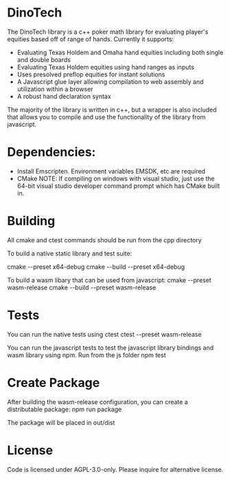 # DinoTech

The DinoTech library is a c++ poker math library for evaluating player's equities based off of range of hands.
Currently it supports:

- Evaluating Texas Holdem and Omaha hand equities including both single and double boards
- Evaluating Texas Holdem equities using hand ranges as inputs
- Uses presolved preflop equities for instant solutions
- A Javascript glue layer allowing compilation to web assembly and utilization within a browser
- A robust hand declaration syntax

The majority of the library is written in c++, but a wrapper is also included that allows you to compile and use
the functionality of the library from javascript.

# Dependencies:

- Install Emscripten. Environment variables EMSDK, etc are required
- CMake
  NOTE: If compiling on windows with visual studio, just use the 64-bit visual studio developer command prompt which has CMake built in.

# Building

All cmake and ctest commands should be run from the cpp directory

To build a native static library and test suite:

cmake --preset x64-debug
cmake --build --preset x64-debug

To build a wasm libary that can be used from javascript:
cmake --preset wasm-release
cmake --build --preset wasm-release

# Tests

You can run the native tests using ctest
ctest --preset wasm-release

You can run the javascript tests to test the javascript library bindings and wasm library using npm.
Run from the js folder
npm test

# Create Package

After building the wasm-release configuration, you can create a distributable package:
npm run package

The package will be placed in out/dist

# License

Code is licensed under AGPL-3.0-only. Please inquire for alternative license.
